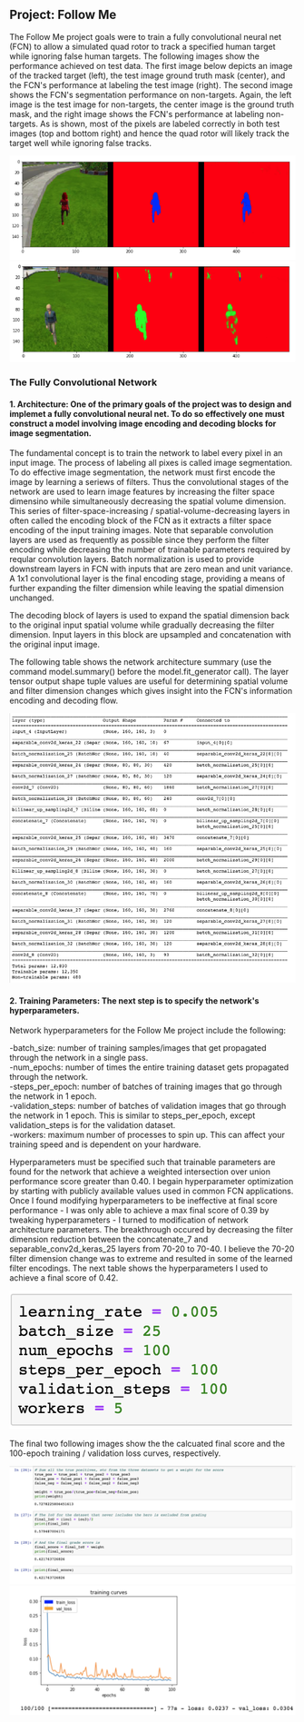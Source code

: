 [//]: # (Image References)

[image1]: ./image1.png
[image3]: ./image3.png
[image4]: ./image4.png
[image5]: ./image5.png
[image6]: ./image6.png
[image7]: ./image7.png
[image8]: ./image8.png

## Project: Follow Me
The Follow Me project goals were to train a fully convolutional neural net (FCN) to allow a simulated quad rotor to track a specified human target while ignoring false human targets. The following images show the performance achieved on test data. The first image below depicts an image of the tracked target (left), the test image ground truth mask (center), and the FCN's performance at labeling the test image (right). The second image shows the FCN's segmentation performance on non-targets. Again, the left image is the test image for non-targets, the center image is the ground truth mask, and the right image shows the FCN's performance at labeling non-targets. As is shown, most of the pixels are labeled correctly in both test images (top and bottom right) and hence the quad rotor will likely track the target well while ignoring false tracks.

![alt text][image6]
![alt text][image7]

### The Fully Convolutional Network 
#### 1. Architecture: One of the primary goals of the project was to design and implemet a fully convolutional neural net. To do so effectively one must construct a model involving image encoding and decoding blocks for image segmentation. 

The fundamental concept is to train the network to label every pixel in an input image. The process of labeling all pixes is called image segmentation. To do effective image segmentation, the network must first encode the image by learning a seriews of filters. Thus the convolutional stages of the network are used to learn image features by increasing the filter space dimensino while simultaneously decreasing the spatial volume dimension. This series of filter-space-increasing / spatial-volume-decreasing layers in often called the encoding block of the FCN as it extracts a filter space encoding of the input training images. Note that separable convolution layers are used as frequently as possible since they perform the filter encoding while decreasing the number of trainable parameters required by reqular convolution layers. Batch normalization is used to provide downstream layers in FCN with inputs that are zero mean and unit variance. A 1x1 convolutional layer is the final encoding stage, providing a means of further expanding the filter dimension while leaving the spatial dimension unchanged. 

The decoding block of layers is used to expand the spatial dimension back to the original input spatial volume while gradually decreasing the filter dimension. Input layers in this block are upsampled and concatenation with the original input image.

The following table shows the network architecture summary (use the command model.summary() before the model.fit_generator call). The layer tensor output shape tuple values are useful for determining spatial volume and filter dimension changes which gives insight into the FCN's information encoding and decoding flow. 


![alt text][image8]


#### 2. Training Parameters: The next step is to specify the network's hyperparameters.

Network hyperparameters for the Follow Me project include the following:

-batch_size: number of training samples/images that get propagated through the network in a single pass.<BR>
-num_epochs: number of times the entire training dataset gets propagated through the network.<BR>
-steps_per_epoch: number of batches of training images that go through the network in 1 epoch. <BR>
-validation_steps: number of batches of validation images that go through the network in 1 epoch. This is similar to steps_per_epoch, except validation_steps is for the validation dataset. <BR>
-workers: maximum number of processes to spin up. This can affect your training speed and is dependent on your hardware.<BR>

Hyperparameters must be specified such that trainable parameters are found for the network that achieve a weighted intersection over union performance score greater than 0.40. I begain hyperparameter optimization by starting with publicly available values used in common FCN applications. Once I found modifying hyperparameters to be ineffective at final score performance - I was only able to achieve a max final score of 0.39 by tweaking hyperparameters - I turned to modification of network architecture parameters. The breakthrough occured by decreasing the filter dimension reduction between the concatenate_7 and separable_conv2d_keras_25 layers from 70-20 to 70-40. I believe the 70-20 filter dimension change was to extreme and resulted in some of the learned filter encodings. The next table shows the hyperparameters I used to achieve a final score of 0.42. 

![alt text][image5]

The final two following images show the the calcuated final score and the 100-epoch training / validation loss curves, respectively.

![alt text][image1]
![alt text][image3]

 
